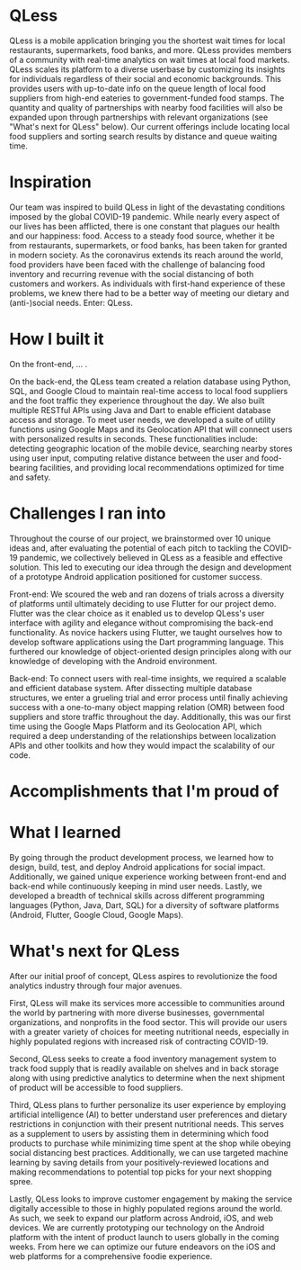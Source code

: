 # QLess

QLess is a mobile application bringing you the shortest wait times for local restaurants, supermarkets, food banks, and more. QLess provides members of a community with real-time analytics on wait times at local food markets. QLess scales its platform to a diverse userbase by customizing its insights for individuals regardless of their social and economic backgrounds. This provides users with up-to-date info on the queue length of local food suppliers from high-end eateries to government-funded food stamps. The quantity and quality of partnerships with nearby food facilities will also be expanded upon through partnerships with relevant organizations (see "What's next for QLess" below). Our current offerings include locating local food suppliers and sorting search results by distance and queue waiting time.

# Inspiration

Our team was inspired to build QLess in light of the devastating conditions imposed by the global COVID-19 pandemic. While nearly every aspect of our lives has been afflicted, there is one constant that plagues our health and our happiness: food. Access to a steady food source, whether it be from restaurants, supermarkets, or food banks, has been taken for granted in modern society. As the coronavirus extends its reach around the world, food providers have been faced with the challenge of balancing food inventory and recurring revenue with the social distancing of both customers and workers. As individuals with first-hand experience of these problems, we knew there had to be a better way of meeting our dietary and (anti-)social needs. Enter: QLess.

# How I built it

On the front-end, ... .

On the back-end, the QLess team created a relation database using Python, SQL, and Google Cloud to maintain real-time access to local food suppliers and the foot traffic they experience throughout the day. We also built multiple RESTful APIs using Java and Dart to enable efficient database access and storage. To meet user needs, we developed a suite of utility functions using Google Maps and its Geolocation API that will connect users with personalized results in seconds. These functionalities include: detecting geographic location of the mobile device, searching nearby stores using user input, computing relative distance between the user and food-bearing facilities, and providing local recommendations optimized for time and safety.

# Challenges I ran into

Throughout the course of our project, we brainstormed over 10 unique ideas and, after evaluating the potential of each pitch to tackling the COVID-19 pandemic, we collectively believed in QLess as a feasible and effective solution. This led to executing our idea through the design and development of a prototype Android application positioned for customer success.

Front-end: We scoured the web and ran dozens of trials across a diversity of platforms until ultimately deciding to use Flutter for our project demo. Flutter was the clear choice as it enabled us to develop QLess's user interface with agility and elegance without compromising the back-end functionality. As novice hackers using Flutter, we taught ourselves how to develop software applications using the Dart programming language. This furthered our knowledge of object-oriented design principles along with our knowledge of developing with the Android environment.

Back-end: To connect users with real-time insights, we required a scalable and efficient database system. After dissecting multiple database structures, we enter a grueling trial and error process until finally achieving success with a one-to-many object mapping relation (OMR) between food suppliers and store traffic throughout the day. Additionally, this was our first time using the Google Maps Platform and its Geolocation API, which required a deep understanding of the relationships between localization APIs and other toolkits and how they would impact the scalability of our code.

# Accomplishments that I'm proud of

# What I learned

By going through the product development process, we learned how to design, build, test, and deploy Android applications for social impact. Additionally, we gained unique experience working between front-end and back-end while continuously keeping in mind user needs. Lastly, we developed a breadth of technical skills across different programming languages (Python, Java, Dart, SQL) for a diversity of software platforms (Android, Flutter, Google Cloud, Google Maps).

# What's next for QLess

After our initial proof of concept, QLess aspires to revolutionize the food analytics industry through four major avenues.

First, QLess will make its services more accessible to communities around the world by partnering with more diverse businesses, governmental organizations, and nonprofits in the food sector. This will provide our users with a greater variety of choices for meeting nutritional needs, especially in highly populated regions with increased risk of contracting COVID-19.

Second, QLess seeks to create a food inventory management system to track food supply that is readily available on shelves and in back storage along with using predictive analytics to determine when the next shipment of product will be accessible to food suppliers.

Third, QLess plans to further personalize its user experience by employing artificial intelligence (AI) to better understand user preferences and dietary restrictions in conjunction with their present nutritional needs. This serves as a supplement to users by assisting them in determining which food products to purchase while minimizing time spent at the shop while obeying social distancing best practices. Additionally, we can use targeted machine learning by saving details from your positively-reviewed locations and making recommendations to potential top picks for your next shopping spree.

Lastly, QLess looks to improve customer engagement by making the service digitally accessible to those in highly populated regions around the world. As such, we seek to expand our platform across Android, iOS, and web devices. We are currently prototyping our technology on the Android platform with the intent of product launch to users globally in the coming weeks. From here we can optimize our future endeavors on the iOS and web platforms for a comprehensive foodie experience.

